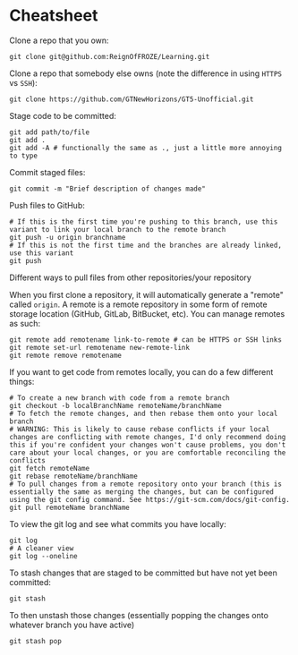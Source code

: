 # Cheatsheet

Clone a repo that you own:
```
git clone git@github.com:ReignOfFROZE/Learning.git
```

Clone a repo that somebody else owns (note the difference in using `HTTPS` vs `SSH`):
```
git clone https://github.com/GTNewHorizons/GT5-Unofficial.git
```

Stage code to be committed:
```
git add path/to/file
git add .
git add -A # functionally the same as ., just a little more annoying to type
```

Commit staged files:
```
git commit -m "Brief description of changes made"
```

Push files to GitHub:
```
# If this is the first time you're pushing to this branch, use this variant to link your local branch to the remote branch
git push -u origin branchname
# If this is not the first time and the branches are already linked, use this variant
git push
```

Different ways to pull files from other repositories/your repository

When you first clone a repository, it will automatically generate a "remote" called `origin`. A remote is a remote repository in some form of remote storage location (GitHub, GitLab, BitBucket, etc). You can manage remotes as such:
```
git remote add remotename link-to-remote # can be HTTPS or SSH links
git remote set-url remotename new-remote-link
git remote remove remotename
```

If you want to get code from remotes locally, you can do a few different things:
```
# To create a new branch with code from a remote branch
git checkout -b localBranchName remoteName/branchName
# To fetch the remote changes, and then rebase them onto your local branch
# WARNING: This is likely to cause rebase conflicts if your local changes are conflicting with remote changes, I'd only recommend doing this if you're confident your changes won't cause problems, you don't care about your local changes, or you are comfortable reconciling the conflicts
git fetch remoteName
git rebase remoteName/branchName
# To pull changes from a remote repository onto your branch (this is essentially the same as merging the changes, but can be configured using the git config command. See https://git-scm.com/docs/git-config.
git pull remoteName branchName
```

To view the git log and see what commits you have locally:
```
git log
# A cleaner view
git log --oneline
```

To stash changes that are staged to be committed but have not yet been committed:
```
git stash
```
To then unstash those changes (essentially popping the changes onto whatever branch you have active)
```
git stash pop
```
